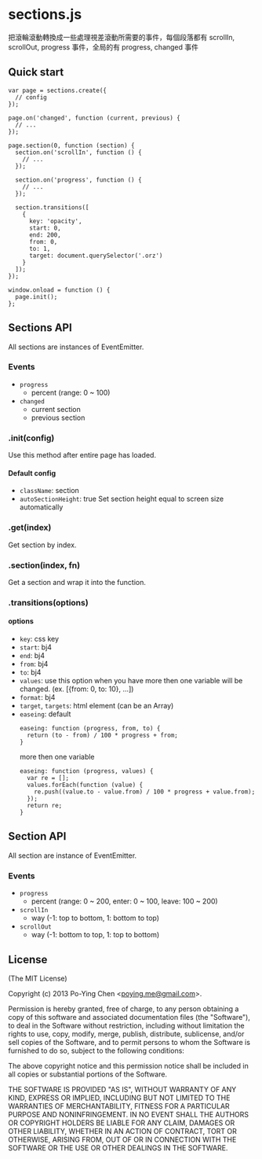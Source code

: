 sections.js
===========

把滾輪滾動轉換成一些處理視差滾動所需要的事件，每個段落都有 scrollIn, scrollOut, progress 事件，全局的有 progress, changed 事件

## Quick start

    var page = sections.create({
      // config 
    });

    page.on('changed', function (current, previous) {
      // ...
    });

    page.section(0, function (section) {
      section.on('scrollIn', function () {
        // ...
      });

      section.on('progress', function () {
        // ...
      });

      section.transitions([
        {
          key: 'opacity',
          start: 0,
          end: 200,
          from: 0,
          to: 1,
          target: document.querySelector('.orz')
        }
      ]);
    });

    window.onload = function () {
      page.init();
    };

## Sections API

All sections are instances of EventEmitter.

### Events

* `progress`
    * percent (range: 0 ~ 100)
* `changed`
    * current section
    * previous section

### .init(config)

Use this method after entire page has loaded.

#### Default config

* `className`: section
* `autoSectionHeight`: true
    Set section height equal to screen size automatically

### .get(index)

Get section by index.

### .section(index, fn)

Get a section and wrap it into the function.

### .transitions(options)

#### options

* `key`: css key
* `start`: bj4
* `end`: bj4
* `from`: bj4
* `to`: bj4
* `values`: use this option when you have more then one variable will be changed. (ex. [{from: 0, to: 10}, ...])
* `format`: bj4
* `target`, `targets`: html element (can be an Array)
* `easeing`:
    default
    ```
    easeing: function (progress, from, to) {
      return (to - from) / 100 * progress + from;
    }
    ```
    more then one variable
    ```
    easeing: function (progress, values) {
      var re = [];
      values.forEach(function (value) {
        re.push((value.to - value.from) / 100 * progress + value.from);
      });
      return re;
    }
    ```

## Section API

All section are instance of EventEmitter.

### Events

* `progress`
    * percent (range: 0 ~ 200, enter: 0 ~ 100, leave: 100 ~ 200)
* `scrollIn`
    * way (-1: top to bottom, 1: bottom to top)
* `scrollOut`
    * way (-1: bottom to top, 1: top to bottom)

## License

(The MIT License)

Copyright (c) 2013 Po-Ying Chen &lt;poying.me@gmail.com&gt;.

Permission is hereby granted, free of charge, to any person obtaining a copy
of this software and associated documentation files (the "Software"), to deal
in the Software without restriction, including without limitation the rights
to use, copy, modify, merge, publish, distribute, sublicense, and/or sell
copies of the Software, and to permit persons to whom the Software is
furnished to do so, subject to the following conditions:

The above copyright notice and this permission notice shall be included in
all copies or substantial portions of the Software.

THE SOFTWARE IS PROVIDED "AS IS", WITHOUT WARRANTY OF ANY KIND, EXPRESS OR
IMPLIED, INCLUDING BUT NOT LIMITED TO THE WARRANTIES OF MERCHANTABILITY,
FITNESS FOR A PARTICULAR PURPOSE AND NONINFRINGEMENT. IN NO EVENT SHALL THE
AUTHORS OR COPYRIGHT HOLDERS BE LIABLE FOR ANY CLAIM, DAMAGES OR OTHER
LIABILITY, WHETHER IN AN ACTION OF CONTRACT, TORT OR OTHERWISE, ARISING FROM,
OUT OF OR IN CONNECTION WITH THE SOFTWARE OR THE USE OR OTHER DEALINGS IN
THE SOFTWARE.
